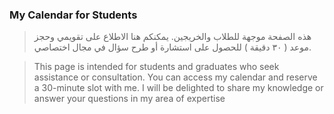 
### My Calendar for Students
> هذه الصفحة موجهة للطلاب والخريجين. يمكنكم هنا الاطلاع على تقويمي وحجز موعد ( ٣٠ دقيقة ) للحصول على استشارة أو طرح سؤال في مجال اختصاصي.

> This page is intended for students and graduates who seek assistance or consultation. You can access my calendar and reserve a 30-minute slot with me. I will be delighted to share my knowledge or answer your questions in my area of expertise
<!-- Calendly inline widget begin -->
<div class="calendly-inline-widget" data-url="https://calendly.com/ala2-calendar/30min?hide_event_type_details=1&hide_gdpr_banner=1&primary_color=751209" style="min-width:320px;height:700px;"></div>
<script type="text/javascript" src="https://assets.calendly.com/assets/external/widget.js" async></script>
<!-- Calendly inline widget end -->
